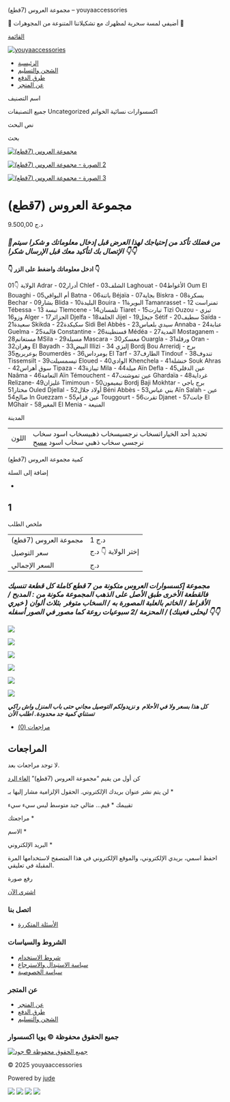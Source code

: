 مجموعة العروس (7قطع) – youyaaccessories



💍 أضيفي لمسة سحرية لمظهرك مع تشكيلاتنا المتنوعة من المجوهرات 💍

[القائمة](#mobilemenu)

[![youyaaccessories](https://i0.wp.com/youyaaccessories.com/wp-content/uploads/2024/07/cropped-Youyaacc-logo-1.png?fit=447%2C267&ssl=1)](https://youyaaccessories.com/)

* [الرئيسية](https://youyaaccessories.com/)
* [الشحن والتسليم](https://youyaaccessories.com/shipping-delivery/)
* [طرق الدفع](https://youyaaccessories.com/how-to-pay/)
* [عن المتجر](https://youyaaccessories.com/about-us/)

اسم التصنيف 

جميع التصنيفات
Uncategorized
اكسسوارات نسائية
الخواتم

نص البحث

بحث

[![مجموعة العروس (7قطع)](https://i0.wp.com/youyaaccessories.com/wp-content/uploads/2024/07/5978625232749054703.jpg?fit=690%2C388&ssl=1)](https://i0.wp.com/youyaaccessories.com/wp-content/uploads/2024/07/5978625232749054703.jpg?fit=1280%2C720&ssl=1)

[![⁦مجموعة العروس (7قطع)⁩ - الصورة ⁦2⁩](https://i0.wp.com/youyaaccessories.com/wp-content/uploads/2024/07/COULOUR-2.jpg?fit=690%2C920&ssl=1)](https://i0.wp.com/youyaaccessories.com/wp-content/uploads/2024/07/COULOUR-2.jpg?fit=960%2C1280&ssl=1)

[![⁦مجموعة العروس (7قطع)⁩ - الصورة ⁦3⁩](https://i0.wp.com/youyaaccessories.com/wp-content/uploads/2024/07/COULOUR-3.jpg?fit=690%2C920&ssl=1)](https://i0.wp.com/youyaaccessories.com/wp-content/uploads/2024/07/COULOUR-3.jpg?fit=960%2C1280&ssl=1)

مجموعة العروس (7قطع)
====================

د.ج 9.500,00

### ***🚨من فضلك تأكد من إحتياجك لهذا العرض قبل إدخال معلوماتك و شكرا سيتم الإتصال بك لتأكيد معك قبل الإرسال شكرا 👇👇***

**👇
ادخل معلوماتك واضغط على الزر
👇**

الولاية 👇01 Adrar - أدرار02 Chlef - الشلف03 Laghouat - الأغواط04 Oum El Bouaghi - أم البواقي05 Batna - باتنة06 Béjaïa - بجاية07 Biskra - بسكرة08 Bechar - بشار09 Blida - البليدة10 Bouira - البويرة11 Tamanrasset - تمنراست 12 Tébessa - تبسة 13 Tlemcene - تلمسان14 Tiaret - تيارت15 Tizi Ouzou - تيزي وزو16 Alger - الجزائر17 Djelfa - الجلفة18 Jijel - جيجل19 Sétif - سطيف20 Saïda - سعيدة21 Skikda - سكيكدة22 Sidi Bel Abbès - سيدي بلعباس23 Annaba - عنابة24 Guelma - قالمة25 Constantine - قسنطينة26 Médéa - المدية27 Mostaganem - مستغانم28 MSila - مسيلة29 Mascara - معسكر30 Ouargla - ورقلة31 Oran - وهران32 El Bayadh - البيض33 Illizi - إليزي 34 Bordj Bou Arreridj - برج بوعريريج35 Boumerdès - بومرداس36 El Tarf - الطارف37 Tindouf - تندوف38 Tissemsilt - تيسمسيلت39 Eloued - الوادي40 Khenchela - خنشلة41 Souk Ahras - سوق أهراس42 Tipaza - تيبازة43 Mila - ميلة44 Aïn Defla - عين الدفلى45 Naâma - النعامة46 Aïn Témouchent - عين تموشنت47 Ghardaïa - غرداية48 Relizane- غليزان49 Timimoun - تيميمون50 Bordj Baji Mokhtar - برج باجي مختار51 Ouled Djellal - أولاد جلال52 Béni Abbès - بني عباس53 Aïn Salah - عين صالح54 In Guezzam - عين قزام55 Touggourt - تقرت56 Djanet - جانت57 El MGhair - المغير58 El Menia - المنيعة

المدينة



|  |  |
| --- | --- |
| اللون | تحديد أحد الخياراتسخاب نرجسيسخاب ذهبيسخاب اسود  سخاب نرجسي  سخاب ذهبي  سخاب اسود [مسح](#) |

كمية مجموعة العروس (7قطع)

إضافة إلى السلة




+
1
-

ملخص الطلب

|  |  |
| --- | --- |
| مجموعة العروس (7قطع) | 1   د.ج |
| سعر التوصيل | إختر الولاية 👇   د.ج | مجانا | لا يوجد توصيل لهذه الولاية |
| السعر الإجمالي | د.ج |

### ***مجموعة إكسسوارات العروس متكونة من 7 قطع كاملة كل قطعة تنسيك فالقطعة الأخرى طبق الأصل على الذهب المجموعة مكونة من : المدبح / الأقراط / الخاتم بالعلبة المصورة به / السخاب متوفر  بثلاث ألوان ( خيري ليحلى فعينك) / المحزمة /2 سبوعيات روعة كما مصور في الصور أسفله 👇👇***

![](https://i0.wp.com/youyaaccessories.com/wp-content/uploads/2024/07/5978625232749054703.jpg?resize=740%2C416&ssl=1)

![](https://i0.wp.com/youyaaccessories.com/wp-content/uploads/2024/07/5978625232749054711.jpg?resize=740%2C872&ssl=1)

![](https://i0.wp.com/youyaaccessories.com/wp-content/uploads/2024/07/IMG_20241215_203257_033.jpg?resize=740%2C1204&ssl=1)

![](https://i0.wp.com/youyaaccessories.com/wp-content/uploads/2024/07/IMG_20241215_201155_670-scaled.jpg?resize=740%2C1316&ssl=1)

![](https://i0.wp.com/youyaaccessories.com/wp-content/uploads/2024/07/IMG_20241215_201148_425.jpg?resize=740%2C866&ssl=1)

![](https://i0.wp.com/youyaaccessories.com/wp-content/uploads/2024/07/IMG_20241215_201148_386.jpg?resize=740%2C1123&ssl=1)

***كل هذا بسعر ولا في الأحلام  و نزيدولكم التوصيل مجاني حتى باب المنزل واش راكي تستناي كمية جد محدودة. اطلب الأن***

* [مراجعات (0)](#tab-reviews)

المراجعات
---------

لا توجد مراجعات بعد.

كن أول من يقيم “مجموعة العروس (7قطع)” [إلغاء الرد](/product/%D9%85%D8%AC%D9%85%D9%88%D8%B9%D8%A9-%D8%A7%D9%84%D8%B9%D8%B1%D9%88%D8%B3-5%D9%82%D8%B7%D8%B9/#respond)

لن يتم نشر عنوان بريدك الإلكتروني. الحقول الإلزامية مشار إليها بـ \*

تقييمك \*
قيم…
مثالي
جيد
متوسط
ليس سيء
سيء

مراجعتك \*

الاسم \*

البريد الإلكتروني \*

احفظ اسمي، بريدي الإلكتروني، والموقع الإلكتروني في هذا المتصفح لاستخدامها المرة المقبلة في تعليقي.

رفع صورة

[اشتري الآن](#judecheckout-checkout)



### اتصل بنا

* [الأسئلة المتكررة](https://youyaaccessories.com/faq/)

### الشروط والسياسات

* [شروط الاستخدام](https://youyaaccessories.com/terms-and-conditions/)
* [سياسة الاستبدال والاسترجاع](https://youyaaccessories.com/return-policy/)
* [سياسة الخصوصية](https://youyaaccessories.com/confidentiality/)

### عن المتجر

* [عن المتجر](https://youyaaccessories.com/about-us/)
* [طرق الدفع](https://youyaaccessories.com/how-to-pay/)
* [الشحن والتسليم](https://youyaaccessories.com/shipping-delivery/)

### جميع الحقوق محفوظة © يويا اكسسوار

[![](https://i0.wp.com/youyaaccessories.com/wp-content/uploads/2024/07/cropped-Youyaacc-logo-1.png?fit=447%2C267&ssl=1 "جميع الحقوق محفوظة © جود")](https://youyaaccessories.com/)

© 2025 youyaaccessories

Powered by [jude](https://www.jude-themes.site/)




 




![](https://www.facebook.com/tr?id=1272409817076904&ev=ViewContent&noscript=1&eid=12724098170769047e40ad10-bf3b-4d2f-88cb-0cdb1a52784c&cd%5Bcontent_ids%5D=%5B%22816%22%5D&cd%5Bcontent_type%5D=product_group&cd%5Bcontent_name%5D=%D9%85%D8%AC%D9%85%D9%88%D8%B9%D8%A9+%D8%A7%D9%84%D8%B9%D8%B1%D9%88%D8%B3+%287%D9%82%D8%B7%D8%B9%29&cd%5Bcategory_name%5D=Uncategorized%2C+%D8%A7%D9%83%D8%B3%D8%B3%D9%88%D8%A7%D8%B1%D8%A7%D8%AA+%D9%86%D8%B3%D8%A7%D8%A6%D9%8A%D8%A9&cd%5Bvalue%5D=9500&cd%5Bcurrency%5D=DZD&cd%5Bcontents%5D=%5B%7B%22id%22%3A%22816%22%2C%22quantity%22%3A1%7D%5D&cd%5Bproduct_price%5D=9500&cd%5Bpage_title%5D=%D9%85%D8%AC%D9%85%D9%88%D8%B9%D8%A9+%D8%A7%D9%84%D8%B9%D8%B1%D9%88%D8%B3+%287%D9%82%D8%B7%D8%B9%29&cd%5Bpost_type%5D=product&cd%5Bpost_id%5D=816&cd%5Bplugin%5D=PixelYourSite&cd%5Bevent_url%5D=youyaaccessories.com%2Fproduct%2F%25D9%2585%25D8%25AC%25D9%2585%25D9%2588%25D8%25B9%25D8%25A9-%25D8%25A7%25D9%2584%25D8%25B9%25D8%25B1%25D9%2588%25D8%25B3-5%25D9%2582%25D8%25B7%25D8%25B9%2F&cd%5Buser_role%5D=guest)
![](https://www.facebook.com/tr?id=1659460618275686&ev=ViewContent&noscript=1&eid=16594606182756867e40ad10-bf3b-4d2f-88cb-0cdb1a52784c&cd%5Bcontent_ids%5D=%5B%22816%22%5D&cd%5Bcontent_type%5D=product_group&cd%5Bcontent_name%5D=%D9%85%D8%AC%D9%85%D9%88%D8%B9%D8%A9+%D8%A7%D9%84%D8%B9%D8%B1%D9%88%D8%B3+%287%D9%82%D8%B7%D8%B9%29&cd%5Bcategory_name%5D=Uncategorized%2C+%D8%A7%D9%83%D8%B3%D8%B3%D9%88%D8%A7%D8%B1%D8%A7%D8%AA+%D9%86%D8%B3%D8%A7%D8%A6%D9%8A%D8%A9&cd%5Bvalue%5D=9500&cd%5Bcurrency%5D=DZD&cd%5Bcontents%5D=%5B%7B%22id%22%3A%22816%22%2C%22quantity%22%3A1%7D%5D&cd%5Bproduct_price%5D=9500&cd%5Bpage_title%5D=%D9%85%D8%AC%D9%85%D9%88%D8%B9%D8%A9+%D8%A7%D9%84%D8%B9%D8%B1%D9%88%D8%B3+%287%D9%82%D8%B7%D8%B9%29&cd%5Bpost_type%5D=product&cd%5Bpost_id%5D=816&cd%5Bplugin%5D=PixelYourSite&cd%5Bevent_url%5D=youyaaccessories.com%2Fproduct%2F%25D9%2585%25D8%25AC%25D9%2585%25D9%2588%25D8%25B9%25D8%25A9-%25D8%25A7%25D9%2584%25D8%25B9%25D8%25B1%25D9%2588%25D8%25B3-5%25D9%2582%25D8%25B7%25D8%25B9%2F&cd%5Buser_role%5D=guest)
![](https://www.facebook.com/tr?id=1272409817076904&ev=PageView&noscript=1&eid=1272409817076904076b1279-2562-4de7-a09c-f8e0d147d033&cd%5Bcategories%5D=Uncategorized%2C+%D8%A7%D9%83%D8%B3%D8%B3%D9%88%D8%A7%D8%B1%D8%A7%D8%AA+%D9%86%D8%B3%D8%A7%D8%A6%D9%8A%D8%A9&cd%5Bpage_title%5D=%D9%85%D8%AC%D9%85%D9%88%D8%B9%D8%A9+%D8%A7%D9%84%D8%B9%D8%B1%D9%88%D8%B3+%287%D9%82%D8%B7%D8%B9%29&cd%5Bpost_type%5D=product&cd%5Bpost_id%5D=816&cd%5Bplugin%5D=PixelYourSite&cd%5Bevent_url%5D=youyaaccessories.com%2Fproduct%2F%25D9%2585%25D8%25AC%25D9%2585%25D9%2588%25D8%25B9%25D8%25A9-%25D8%25A7%25D9%2584%25D8%25B9%25D8%25B1%25D9%2588%25D8%25B3-5%25D9%2582%25D8%25B7%25D8%25B9%2F&cd%5Buser_role%5D=guest)
![](https://www.facebook.com/tr?id=1659460618275686&ev=PageView&noscript=1&eid=1659460618275686076b1279-2562-4de7-a09c-f8e0d147d033&cd%5Bcategories%5D=Uncategorized%2C+%D8%A7%D9%83%D8%B3%D8%B3%D9%88%D8%A7%D8%B1%D8%A7%D8%AA+%D9%86%D8%B3%D8%A7%D8%A6%D9%8A%D8%A9&cd%5Bpage_title%5D=%D9%85%D8%AC%D9%85%D9%88%D8%B9%D8%A9+%D8%A7%D9%84%D8%B9%D8%B1%D9%88%D8%B3+%287%D9%82%D8%B7%D8%B9%29&cd%5Bpost_type%5D=product&cd%5Bpost_id%5D=816&cd%5Bplugin%5D=PixelYourSite&cd%5Bevent_url%5D=youyaaccessories.com%2Fproduct%2F%25D9%2585%25D8%25AC%25D9%2585%25D9%2588%25D8%25B9%25D8%25A9-%25D8%25A7%25D9%2584%25D8%25B9%25D8%25B1%25D9%2588%25D8%25B3-5%25D9%2582%25D8%25B7%25D8%25B9%2F&cd%5Buser_role%5D=guest)